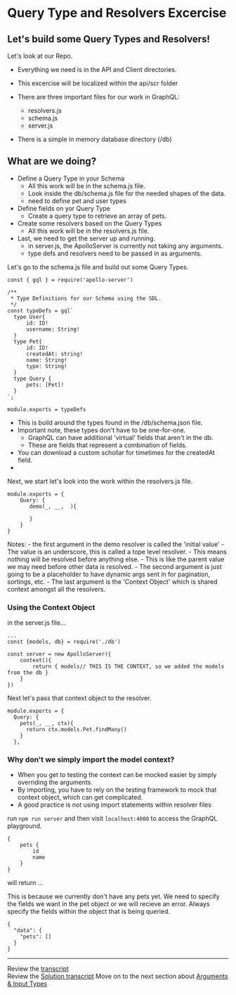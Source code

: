 # Query Type and Resolvers Excercise

## Let's build some Query Types and Resolvers!

Let's look at our Repo.

- Everything we need is in the API and Client directories.
- This excercise will be localized within the api/scr folder
- There are three important files for our work in GraphQL:

  - resolvers.js
  - schema.js
  - server.js

- There is a simple in memory database directory (/db)

## What are we doing?

- Define a Query Type in your Schema
  - All this work will be in the schema.js file.
  - Look inside the db/schema.js file for the needed shapes of the data.
  - need to define pet and user types
- Define fields on yor Query Type
  - Create a query type to retrieve an array of pets.
- Create some resolvers based on the Query Types
  - All this work will be in the resolvers.js file.
- Last, we need to get the server up and running.
  - in server.js, the ApolloServer is currently not taking any arguments.
  - type defs and resolvers need to be passed in as arguments.

Let's go to the schema.js file and build out some Query Types.

```
const { gql } = require('apollo-server')

/**
 * Type Definitions for our Schema using the SDL.
 */
const typeDefs = gql`
  type User{
      id: ID!
      username: String!
  }
  type Pet{
      id: ID!
      createdAt: string! 
      name: String!
      type: String!
  }
  type Query {
      pets: [Pet]!
  }
`;

module.exports = typeDefs
```
- This is build around the types found in the /db/schema.json file.
- Important note, these types don't have to be one-for-one. 
    - GraphQL can have additional 'virtual' fields that aren't in the db. 
    - These are fields that represent a combination of fields. 
- You can download a custom schollar for timetimes for the createdAt field. 
- 
Next, we start let's look into the work within the resolvers.js file.

```
module.exports = {
    Query: {
       demo(_, __,  ){

       }
    }
}

```

Notes: - the first argument in the demo resolver is called the 'initial value' - The value is an underscore, this is called a tope level resolver. - This means nothing will be resolved before anything else. - This is like the parent value we may need before other data is resolved. - The second argument is just going to be a placeholder to have dynamic args sent in for pagination, sortings, etc. - The last argument is the 'Context Object' which is shared context amongst all the resolvers.

### Using the Context Object

in the server.js file...

```
...
const {models, db} = require('./db')

const server = new ApolloServer({
    context(){
        return { models// THIS IS THE CONTEXT, so we added the models from the db }
    }
})
```

Next let's pass that context object to the resolver.

```
module.exports = {
  Query: {
    pets(_, __, ctx){
      return ctx.models.Pet.findMany()
    }
  },
```

### Why don't we simply import the model context?

- When you get to testing the context can be mocked easier by simply overriding the arguments.
- By importing, you have to rely on the testing framework to mock that context object, which can get complicated.
- A good practice is not using import statements within resolver files

run ```npm run server``` and then visit ```localhost:4000``` to access the GraphQL playground. 

```
{
    pets {
        id
        name
    }
}
```
will return ...

This is because we currently don't have any pets yet. 
We need to specify the fields we want in the pet object or we will recieve an error. Always specify the fields within the object that is being queried. 

```
{
  "data": {
    "pets": []
  }
}
```
---

Review the [transcript](../05-transcripts/05-query-types-exercise.txt)  
Review the [Solution transcript](../05-transcripts/06-query-types-solution.txt)
Move on to the next section about [Arguments & Input Types](../02-Arguments-and-input-types/00-arguments.md)
